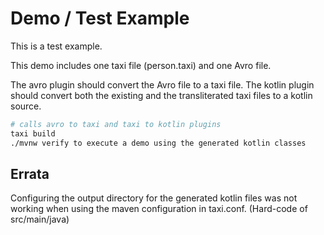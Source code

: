 # Demo / Test Example

This is a test example.

This demo includes one taxi file (person.taxi) and one Avro file.

The avro plugin should convert the Avro file to a taxi file.
The kotlin plugin should convert both the existing and the transliterated taxi files to a kotlin source.

```bash
# calls avro to taxi and taxi to kotlin plugins
taxi build
./mvnw verify to execute a demo using the generated kotlin classes
```

## Errata

Configuring the output directory for the generated kotlin files was not working when using the maven configuration in taxi.conf. (Hard-code of src/main/java)
